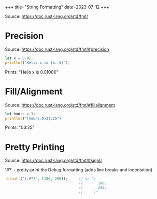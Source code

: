 +++
title="String Formatting"
date=2023-07-12
+++

Source: <https://doc.rust-lang.org/std/fmt/>

# Precision

Source: <https://doc.rust-lang.org/std/fmt/#precision>

```rust
let x = 0.01;
println!("Hello x is {x:.5}");
```

Prints: "Hello x is 0.01000"

# Fill/Alignment

Source: <https://doc.rust-lang.org/std/fmt/#fillalignment>

```rust
let hours = 3;
println!("{hours:0>2}:25")
```

Prints: "03:25"

# Pretty Printing

Source: <https://doc.rust-lang.org/std/fmt/#sign0>

'#?' - pretty-print the Debug formatting (adds line breaks and indentation)

```rust
format!("{:#?}", (100, 200));     // => "(
                                  //       100,
                                  //       200,
                                  //     )"
```
